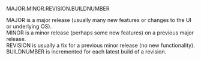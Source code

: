 MAJOR.MINOR.REVISION.BUILDNUMBER 

MAJOR is a major release (usually many new features or changes to the UI or underlying OS).\
MINOR is a minor release (perhaps some new features) on a previous major release.\
REVISION is usually a fix for a previous minor release (no new functionality).\
BUILDNUMBER is incremented for each latest build of a revision.
